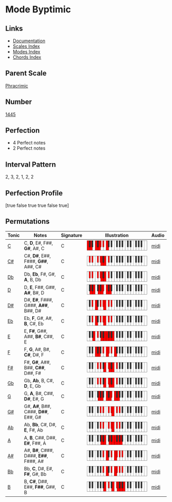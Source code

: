 # Mode Byptimic

## Links

- [Documentation](index.md)
- [Scales Index](Scales.md)
- [Modes Index](Modes.md)
- [Chords Index](Chords.md)

## Parent Scale

[Phracrimic](ScalePhracrimic.md)

## Number

[1445](https://ianring.com/musictheory/scales/1445)

## Perfection

- 4 Perfect notes
- 2 Perfect notes

## Interval Pattern

2, 3, 2, 1, 2, 2

## Perfection Profile

[true false true true false true]

## Permutations

| Tonic | Notes | Signature | Illustration | Audio |
|-------|-------|-----------|--------------|-------|
| [C](ModeCNaturalByptimic.md) | C, **D**, E#, F##, **G#**, A#, C | C | ![CNaturalByptimic](ModeCNaturalByptimic.png) | [midi](https://github.com/edipermadi/music/blob/main/docs/ModeCNaturalByptimic.mid?raw=true) |
| [C#](ModeCSharpByptimic.md) | C#, **D#**, E##, F###, **G##**, A##, C# | C | ![CSharpByptimic](ModeCSharpByptimic.png) | [midi](https://github.com/edipermadi/music/blob/main/docs/ModeCSharpByptimic.mid?raw=true) |
| [Db](ModeDFlatByptimic.md) | Db, **Eb**, F#, G#, **A**, B, Db | C | ![DFlatByptimic](ModeDFlatByptimic.png) | [midi](https://github.com/edipermadi/music/blob/main/docs/ModeDFlatByptimic.mid?raw=true) |
| [D](ModeDNaturalByptimic.md) | D, **E**, F##, G##, **A#**, B#, D | C | ![DNaturalByptimic](ModeDNaturalByptimic.png) | [midi](https://github.com/edipermadi/music/blob/main/docs/ModeDNaturalByptimic.mid?raw=true) |
| [D#](ModeDSharpByptimic.md) | D#, **E#**, F###, G###, **A##**, B##, D# | C | ![DSharpByptimic](ModeDSharpByptimic.png) | [midi](https://github.com/edipermadi/music/blob/main/docs/ModeDSharpByptimic.mid?raw=true) |
| [Eb](ModeEFlatByptimic.md) | Eb, **F**, G#, A#, **B**, C#, Eb | C | ![EFlatByptimic](ModeEFlatByptimic.png) | [midi](https://github.com/edipermadi/music/blob/main/docs/ModeEFlatByptimic.mid?raw=true) |
| [E](ModeENaturalByptimic.md) | E, **F#**, G##, A##, **B#**, C##, E | C | ![ENaturalByptimic](ModeENaturalByptimic.png) | [midi](https://github.com/edipermadi/music/blob/main/docs/ModeENaturalByptimic.mid?raw=true) |
| [F](ModeFNaturalByptimic.md) | F, **G**, A#, B#, **C#**, D#, F | C | ![FNaturalByptimic](ModeFNaturalByptimic.png) | [midi](https://github.com/edipermadi/music/blob/main/docs/ModeFNaturalByptimic.mid?raw=true) |
| [F#](ModeFSharpByptimic.md) | F#, **G#**, A##, B##, **C##**, D##, F# | C | ![FSharpByptimic](ModeFSharpByptimic.png) | [midi](https://github.com/edipermadi/music/blob/main/docs/ModeFSharpByptimic.mid?raw=true) |
| [Gb](ModeGFlatByptimic.md) | Gb, **Ab**, B, C#, **D**, E, Gb | C | ![GFlatByptimic](ModeGFlatByptimic.png) | [midi](https://github.com/edipermadi/music/blob/main/docs/ModeGFlatByptimic.mid?raw=true) |
| [G](ModeGNaturalByptimic.md) | G, **A**, B#, C##, **D#**, E#, G | C | ![GNaturalByptimic](ModeGNaturalByptimic.png) | [midi](https://github.com/edipermadi/music/blob/main/docs/ModeGNaturalByptimic.mid?raw=true) |
| [G#](ModeGSharpByptimic.md) | G#, **A#**, B##, C###, **D##**, E##, G# | C | ![GSharpByptimic](ModeGSharpByptimic.png) | [midi](https://github.com/edipermadi/music/blob/main/docs/ModeGSharpByptimic.mid?raw=true) |
| [Ab](ModeAFlatByptimic.md) | Ab, **Bb**, C#, D#, **E**, F#, Ab | C | ![AFlatByptimic](ModeAFlatByptimic.png) | [midi](https://github.com/edipermadi/music/blob/main/docs/ModeAFlatByptimic.mid?raw=true) |
| [A](ModeANaturalByptimic.md) | A, **B**, C##, D##, **E#**, F##, A | C | ![ANaturalByptimic](ModeANaturalByptimic.png) | [midi](https://github.com/edipermadi/music/blob/main/docs/ModeANaturalByptimic.mid?raw=true) |
| [A#](ModeASharpByptimic.md) | A#, **B#**, C###, D###, **E##**, F###, A# | C | ![ASharpByptimic](ModeASharpByptimic.png) | [midi](https://github.com/edipermadi/music/blob/main/docs/ModeASharpByptimic.mid?raw=true) |
| [Bb](ModeBFlatByptimic.md) | Bb, **C**, D#, E#, **F#**, G#, Bb | C | ![BFlatByptimic](ModeBFlatByptimic.png) | [midi](https://github.com/edipermadi/music/blob/main/docs/ModeBFlatByptimic.mid?raw=true) |
| [B](ModeBNaturalByptimic.md) | B, **C#**, D##, E##, **F##**, G##, B | C | ![BNaturalByptimic](ModeBNaturalByptimic.png) | [midi](https://github.com/edipermadi/music/blob/main/docs/ModeBNaturalByptimic.mid?raw=true) |
